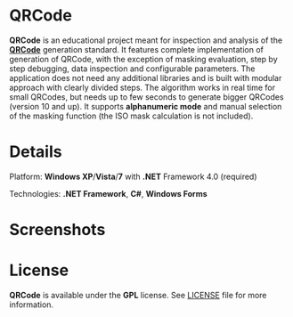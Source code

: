 # QRCode

**QRCode** is an educational project meant for inspection and analysis of the [**QRCode**](http://www.denso-wave.com/qrcode/index-e.html) generation standard. It features complete implementation of generation of QRCode, with the exception of masking evaluation, step by step debugging, data inspection and configurable parameters. The application does not need any additional libraries and is built with modular approach with clearly divided steps. The algorithm works in real time for small QRCodes, but needs up to few seconds to generate bigger QRCodes (version 10 and up). It supports **alphanumeric mode** and manual selection of the masking function (the ISO mask calculation is not included).

# Details

Platform: **Windows XP**/**Vista**/**7** with **.NET** Framework 4.0 (required)

Technologies: **.NET Framework**, **C#**, **Windows Forms**

# Screenshots

# License

**QRCode** is available under the **GPL** license. See [LICENSE](https://github.com/Legoless/QRCode/blob/master/LICENSE) file for more information.
